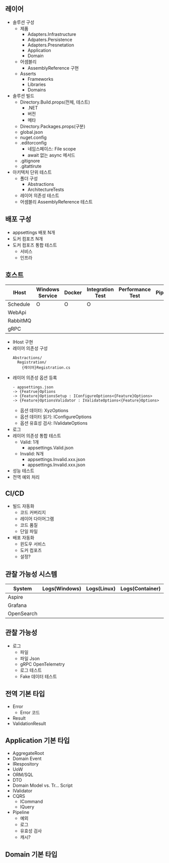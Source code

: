 ## 레이어
- 솔루션 구성
  - 제품
    - Adapters.Infrastructure
    - Adpaters.Persistence
    - Adapters.Presnetation
    - Application
    - Domain
  - 어셈블리
    - AssemblyReference 구현
  - Asserts
    - Frameworks
    - Libraries
    - Domains
- 솔루션 빌드
  - Directory.Build.props(전체, 테스트)
    - .NET
    - 버전
    - 메타
  - Directory.Packages.props(구분)
  - global.json
  - nuget.config
  - .editorconfig
    - 네임스페이스: File scope
    - await 없는 async 메서드
  - .gitignore
  - .gitattirute
- 아키텍처 단위 테스트
  - 폴더 구성
    - Abstractions
    - ArchitectureTests
  - 레이어 의존성 테스트
  - 어셈블리 AssemblyReference 테스트

## 배포 구성
- appsettings 배포 N개
- 도커 컴포즈 N개
- 도커 컴포즈 통합 테스트
  - 서비스
  - 인프라

## 호스트

| IHost    | Windows Service | Docker | Integration Test | Performance Test | Pipeline(Exception) |
| ---      | ---             | ---    | ---              | ---              | ---                 |
| Schedule | O               | O      | O                |                  |                     |
| WebApi   |                 |        |                  |                  |                     |
| RabbitMQ |                 |        |                  |                  |                     |
| gRPC     |                 |        |                  |                  |                     |

- IHost 구현
- 레이어 의존성 구성
  ```
  Abstractions/
    Registration/
      {레이어}Registration.cs
  ```
- 레이어 의존성 옵션 등록
  ```
  - appsettings.json
  -> {Featrue}Options
  -> {Feature}OptionsSetup : IConfigureOptions<{Feature}Options>
  -> {Feature}OptionsValidator : IValidateOptions<{Feature}Options>
  ```
  - 옵션 데이터: XyzOptions
  - 옵션 데이터 읽기: IConfigureOptions
  - 옵션 유효성 검사: IValidateOptions
- 로그
- 레이어 의존성 통합 테스트
  - Valid: 1개
    - appsettings.Valid.json
  - Invalid: N개
    - appsettings.Invalid.xxx.json
    - appsettings.Invalid.xxx.json
- 성능 테스트
- 전역 예외 처리

## CI/CD
- 빌드 자동화
  - 코드 커버리지
  - 레이어 다이어그램
  - 코드 품질
  - 단일 파일
- 배포 자동화
  - 윈도우 서비스
  - 도커 컴포즈
  - 설정?

## 관찰 가능성 시스템
| System     | Logs(Windows) | Logs(Linux) | Logs(Container) | Metrics(Windows) | Metrics(Linux) | Metrics(Container) | Traces |
| ---        | ---           | ---         | ---             | ---              | ---            | ---                | ---    |  
| Aspire     |               |             |                 |                  |                |                    |        |  
| Grafana    |               |             |                 |                  |                |                    |        |  
| OpenSearch |               |             |                 |                  |                |                    |        |  

## 관찰 가능성
- 로그
  - 파일
  - 파일 Json
  - gRPC OpenTelemetry
  - 로그 테스트
  - Fake 데이터 테스트  

## 전역 기본 타입
- Error
  - Error 코드
- Result
- ValidationResult

## Application 기본 타입
- AggregateRoot
- Domain Event
- IRespository
- UoW
- ORM/SQL
- DTO
- Domain Model vs. Tr... Script
- IValidator
- CQRS
  - ICommand
  - IQuery
- Pipeline
  - 예외
  - 로그
  - 유효성 검사
  - 캐시?

## Domain 기본 타입
